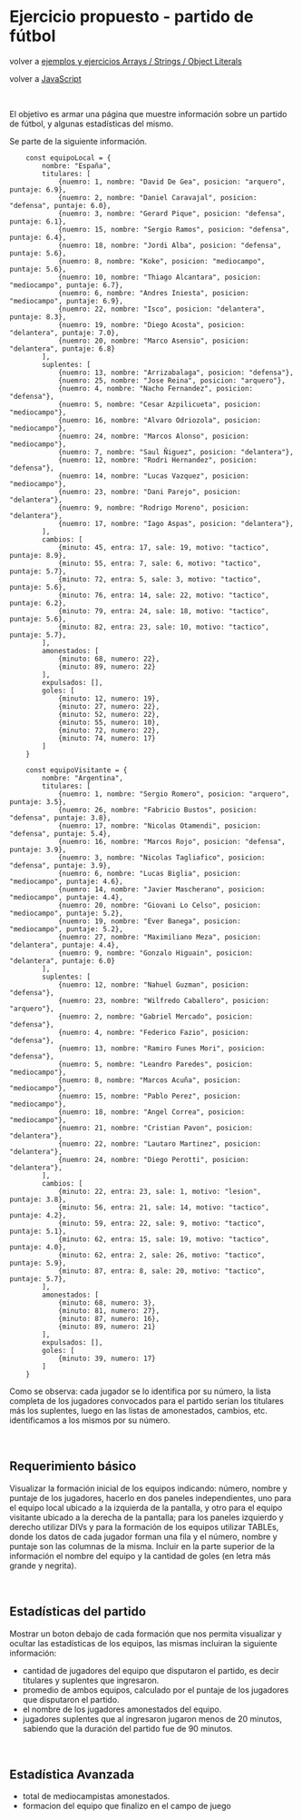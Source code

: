 # Ejercicio propuesto - partido de fútbol

volver a [ejemplos y ejercicios Arrays / Strings / Object Literals](./javascript-arrays-strings-object-literals-ejemplos.md)

volver a [JavaScript](./javascript-intro.md)

<br/>

El objetivo es armar una página que muestre información sobre un partido de fútbol, y algunas estadísticas del mismo. 

Se parte de la siguiente información.
```
    const equipoLocal = {
        nombre: "España", 
        titulares: [
            {nuemro: 1, nombre: "David De Gea", posicion: "arquero", puntaje: 6.9}, 
            {nuemro: 2, nombre: "Daniel Caravajal", posicion: "defensa", puntaje: 6.0}, 
            {nuemro: 3, nombre: "Gerard Pique", posicion: "defensa", puntaje: 6.1}, 
            {nuemro: 15, nombre: "Sergio Ramos", posicion: "defensa", puntaje: 6.4}, 
            {nuemro: 18, nombre: "Jordi Alba", posicion: "defensa", puntaje: 5.6}, 
            {nuemro: 8, nombre: "Koke", posicion: "mediocampo", puntaje: 5.6}, 
            {nuemro: 10, nombre: "Thiago Alcantara", posicion: "mediocampo", puntaje: 6.7}, 
            {nuemro: 6, nombre: "Andres Iniesta", posicion: "mediocampo", puntaje: 6.9}, 
            {nuemro: 22, nombre: "Isco", posicion: "delantera", puntaje: 8.3}, 
            {nuemro: 19, nombre: "Diego Acosta", posicion: "delantera", puntaje: 7.0}, 
            {nuemro: 20, nombre: "Marco Asensio", posicion: "delantera", puntaje: 6.8}
        ],
        suplentes: [
            {nuemro: 13, nombre: "Arrizabalaga", posicion: "defensa"}, 
            {nuemro: 25, nombre: "Jose Reina", posicion: "arquero"}, 
            {nuemro: 4, nombre: "Nacho Fernandez", posicion: "defensa"}, 
            {nuemro: 5, nombre: "Cesar Azpilicueta", posicion: "mediocampo"}, 
            {nuemro: 16, nombre: "Alvaro Odriozola", posicion: "mediocampo"}, 
            {nuemro: 24, nombre: "Marcos Alonso", posicion: "mediocampo"},
            {nuemro: 7, nombre: "Saul Ñiguez", posicion: "delantera"},
            {nuemro: 12, nombre: "Rodri Hernandez", posicion: "defensa"},
            {nuemro: 14, nombre: "Lucas Vazquez", posicion: "mediocampo"},
            {nuemro: 23, nombre: "Dani Parejo", posicion: "delantera"},
            {nuemro: 9, nombre: "Rodrigo Moreno", posicion: "delantera"},
            {nuemro: 17, nombre: "Iago Aspas", posicion: "delantera"},
        ], 
        cambios: [
            {minuto: 45, entra: 17, sale: 19, motivo: "tactico", puntaje: 8.9}, 
            {minuto: 55, entra: 7, sale: 6, motivo: "tactico", puntaje: 5.7}, 
            {minuto: 72, entra: 5, sale: 3, motivo: "tactico", puntaje: 5.6}, 
            {minuto: 76, entra: 14, sale: 22, motivo: "tactico", puntaje: 6.2},
            {minuto: 79, entra: 24, sale: 18, motivo: "tactico", puntaje: 5.6},
            {minuto: 82, entra: 23, sale: 10, motivo: "tactico", puntaje: 5.7},
        ], 
        amonestados: [
            {minuto: 68, numero: 22}, 
            {minuto: 89, numero: 22}
        ], 
        expulsados: [], 
        goles: [
            {minuto: 12, numero: 19}, 
            {minuto: 27, numero: 22}, 
            {minuto: 52, numero: 22}, 
            {minuto: 55, numero: 10}, 
            {minuto: 72, numero: 22}, 
            {minuto: 74, numero: 17}
        ]
    }
    
    const equipoVisitante = {
        nombre: "Argentina", 
        titulares: [
            {nuemro: 1, nombre: "Sergio Romero", posicion: "arquero", puntaje: 3.5}, 
            {nuemro: 26, nombre: "Fabricio Bustos", posicion: "defensa", puntaje: 3.8}, 
            {nuemro: 17, nombre: "Nicolas Otamendi", posicion: "defensa", puntaje: 5.4}, 
            {nuemro: 16, nombre: "Marcos Rojo", posicion: "defensa", puntaje: 3.9}, 
            {nuemro: 3, nombre: "Nicolas Tagliafico", posicion: "defensa", puntaje: 3.9}, 
            {nuemro: 6, nombre: "Lucas Biglia", posicion: "mediocampo", puntaje: 4.6}, 
            {nuemro: 14, nombre: "Javier Mascherano", posicion: "mediocampo", puntaje: 4.4}, 
            {nuemro: 20, nombre: "Giovani Lo Celso", posicion: "mediocampo", puntaje: 5.2}, 
            {nuemro: 19, nombre: "Ever Banega", posicion: "mediocampo", puntaje: 5.2}, 
            {nuemro: 27, nombre: "Maximiliano Meza", posicion: "delantera", puntaje: 4.4}, 
            {nuemro: 9, nombre: "Gonzalo Higuain", posicion: "delantera", puntaje: 6.0}
        ],
        suplentes: [
            {nuemro: 12, nombre: "Nahuel Guzman", posicion: "defensa"}, 
            {nuemro: 23, nombre: "Wilfredo Caballero", posicion: "arquero"}, 
            {nuemro: 2, nombre: "Gabriel Mercado", posicion: "defensa"}, 
            {nuemro: 4, nombre: "Federico Fazio", posicion: "defensa"}, 
            {nuemro: 13, nombre: "Ramiro Funes Mori", posicion: "defensa"}, 
            {nuemro: 5, nombre: "Leandro Paredes", posicion: "mediocampo"},
            {nuemro: 8, nombre: "Marcos Acuña", posicion: "mediocampo"},
            {nuemro: 15, nombre: "Pablo Perez", posicion: "mediocampo"},
            {nuemro: 18, nombre: "Angel Correa", posicion: "mediocampo"},
            {nuemro: 21, nombre: "Cristian Pavon", posicion: "delantera"},
            {nuemro: 22, nombre: "Lautaro Martinez", posicion: "delantera"},
            {nuemro: 24, nombre: "Diego Perotti", posicion: "delantera"},
        ], 
        cambios: [
            {minuto: 22, entra: 23, sale: 1, motivo: "lesion", puntaje: 3.8}, 
            {minuto: 56, entra: 21, sale: 14, motivo: "tactico", puntaje: 4.2}, 
            {minuto: 59, entra: 22, sale: 9, motivo: "tactico", puntaje: 5.1}, 
            {minuto: 62, entra: 15, sale: 19, motivo: "tactico", puntaje: 4.0},
            {minuto: 62, entra: 2, sale: 26, motivo: "tactico", puntaje: 5.9},
            {minuto: 87, entra: 8, sale: 20, motivo: "tactico", puntaje: 5.7},
        ], 
        amonestados: [
            {minuto: 68, numero: 3}, 
            {minuto: 81, numero: 27},
            {minuto: 87, numero: 16},
            {minuto: 89, numero: 21}
        ], 
        expulsados: [], 
        goles: [
            {minuto: 39, numero: 17} 
        ]
    }
```

Como se observa: cada jugador se lo identifica por su número, la lista completa de los jugadores convocados para el partido serían los titulares más los suplentes, luego en las listas de amonestados, cambios, etc. identificamos a los mismos por su número.

<br/>

## Requerimiento básico

Visualizar la formación inicial de los equipos indicando: número, nombre y puntaje de los jugadores, hacerlo en dos paneles independientes, uno para el equipo local ubicado a la izquierda de la pantalla, y otro para el equipo visitante ubicado a la derecha de la pantalla; para los paneles izquierdo y derecho utilizar DIVs y para la formación de los equipos utilizar TABLEs, donde los datos de cada jugador forman una fila y el número, nombre y puntaje son las columnas de la misma. Incluir en la parte superior de la información el nombre del equipo y la cantidad de goles (en letra más grande y negrita).

<br/>

## Estadísticas del partido

Mostrar un boton debajo de cada formación que nos permita visualizar y ocultar las estadísticas de los equipos, las mismas incluiran la siguiente información:
- cantidad de jugadores del equipo que disputaron el partido, es decir titulares y suplentes que ingresaron.
- promedio de ambos equipos, calculado por el puntaje de los jugadores que disputaron el partido.
- el nombre de los jugadores amonestados del equipo.
- jugadores suplentes que al ingresaron jugaron menos de 20 minutos, sabiendo que la duración del partido fue de 90 minutos.

<br/>

## Estadística Avanzada

- total de mediocampistas amonestados.
- formacion del equipo que finalizo en el campo de juego
